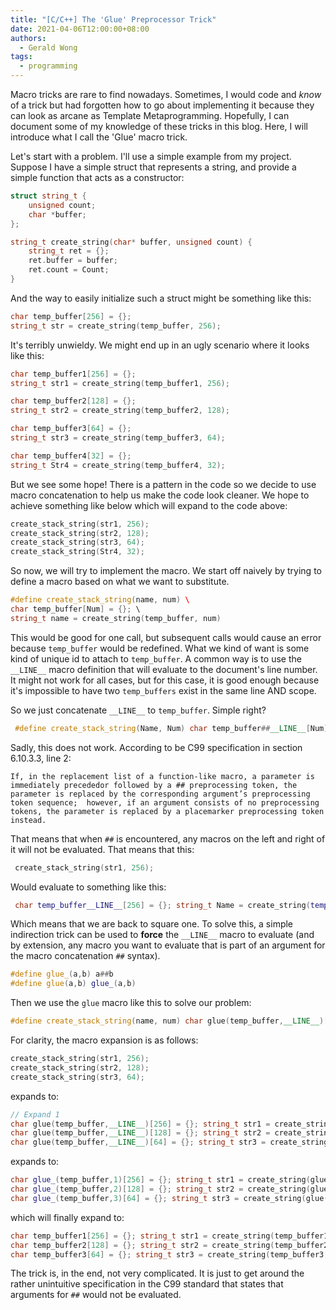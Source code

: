 ```yaml
---
title: "[C/C++] The 'Glue' Preprocessor Trick"
date: 2021-04-06T12:00:00+08:00
authors:
  - Gerald Wong
tags:
  - programming
---
```


Macro tricks are rare to find nowadays. 
Sometimes, I would code and _know_ of a trick but had forgotten how to go about implementing it because they can look as arcane as Template Metaprogramming. 
Hopefully, I can document some of my knowledge of these tricks in this blog. 
Here, I will introduce what I call the 'Glue' macro trick. 

<!--more-->

Let's start with a problem. 
I'll use a simple example from my project. 
Suppose I have a simple struct that represents a string, and provide a simple function that acts as a constructor:

```cpp
struct string_t {
    unsigned count;
    char *buffer;
};

string_t create_string(char* buffer, unsigned count) {
    string_t ret = {};
    ret.buffer = buffer;
    ret.count = Count;
}
```
And the way to easily initialize such a struct might be something like this:

```cpp
char temp_buffer[256] = {};
string_t str = create_string(temp_buffer, 256);
```

It's terribly unwieldy. We might end up in an ugly scenario where it looks like this:
```cpp
char temp_buffer1[256] = {};
string_t str1 = create_string(temp_buffer1, 256);

char temp_buffer2[128] = {};
string_t str2 = create_string(temp_buffer2, 128);

char temp_buffer3[64] = {};
string_t str3 = create_string(temp_buffer3, 64);

char temp_buffer4[32] = {};
string_t Str4 = create_string(temp_buffer4, 32);
```

But we see some hope! 
There is a pattern in the code so we decide to use macro concatenation to help us make the code look cleaner.
We hope to achieve something like below which will expand to the code above:

```cpp
create_stack_string(str1, 256);
create_stack_string(str2, 128);
create_stack_string(str3, 64);
create_stack_string(Str4, 32);
```

So now, we will try to implement the macro. 
We start off naively by trying to define a macro based on what we want to substitute.

```cpp
#define create_stack_string(name, num) \ 
char temp_buffer[Num] = {}; \ 
string_t name = create_string(temp_buffer, num)
```

This would be good for one call, but subsequent calls would cause an error because `temp_buffer` would be redefined. What we kind of want is some kind of unique id to attach to `temp_buffer`. A common way is to use the `__LINE__` macro definition that will evaluate to the document's line number. It might not work for all cases, but for this case, it is good enough because it's impossible to have two `temp_buffers` exist in the same line AND scope.

So we just concatenate `__LINE__` to `temp_buffer`. Simple right?

```cpp
 #define create_stack_string(Name, Num) char temp_buffer##__LINE__[Num] = {}; string_t Name = create_string(temp_buffer##__LINE__, Num)
```
Sadly, this does not work. 
According to be C99 specification in section 6.10.3.3, line 2:

`If, in the replacement list of a function-like macro, a parameter is immediately precededor followed by a ## preprocessing token, the parameter is replaced by the corresponding argument’s preprocessing token sequence;  however, if an argument consists of no preprocessing tokens, the parameter is replaced by a placemarker preprocessing token instead.`

That means that when `##` is encountered, any macros on the left and right of it will not be evaluated.
That means that this:

```cpp
 create_stack_string(str1, 256);
```

Would evaluate to something like this:

```cpp
 char temp_buffer__LINE__[256] = {}; string_t Name = create_string(temp_buffer__LINE__, 256)
```

Which means that we are back to square one. 
To solve this, a simple indirection trick can be used to **force** the `__LINE__` macro to evaluate (and by extension, any macro you want to evaluate that is part of an argument for the macro concatenation `##` syntax).

```cpp
#define glue_(a,b) a##b
#define glue(a,b) glue_(a,b)
```

Then we use the `glue` macro like this to solve our problem:

```cpp
#define create_stack_string(name, num) char glue(temp_buffer,__LINE__)[num] = {}; string_t name = create_string(glue(temp_buffer,__LINE__), num)
```

For clarity, the macro expansion is as follows:
```cpp
create_stack_string(str1, 256);
create_stack_string(str2, 128);
create_stack_string(str3, 64);
```

expands to:

```cpp
// Expand 1
char glue(temp_buffer,__LINE__)[256] = {}; string_t str1 = create_string(glue(temp_buffer,__LINE__), 256);
char glue(temp_buffer,__LINE__)[128] = {}; string_t str2 = create_string(glue(temp_buffer,__LINE__), 128)
char glue(temp_buffer,__LINE__)[64] = {}; string_t str3 = create_string(glue(temp_buffer,__LINE__), 64)
```

expands to:

```cpp
char glue_(temp_buffer,1)[256] = {}; string_t str1 = create_string(glue(temp_buffer,1), 256);
char glue_(temp_buffer,2)[128] = {}; string_t str2 = create_string(glue(temp_buffer,2), 128);
char glue_(temp_buffer,3)[64] = {}; string_t str3 = create_string(glue(temp_buffer,3), 64);
```

which will finally expand to:

```cpp
char temp_buffer1[256] = {}; string_t str1 = create_string(temp_buffer1, 256);
char temp_buffer2[128] = {}; string_t str2 = create_string(temp_buffer2, 128);
char temp_buffer3[64] = {}; string_t str3 = create_string(temp_buffer3, 64);
```

The trick is, in the end, not very complicated. 
It is just to get around the rather unintuitive specification in the C99 standard that states that arguments for `##` would not be evaluated. 
